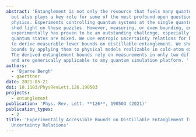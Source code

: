 ```yaml
---
abstract: 'Entanglement is not only the resource that fuels many quantum technologies
  but also plays a key role for some of the most profound open questions of fundamental
  physics. Experiments controlling quantum systems at the single quantum level may
  shed light on these puzzles. However, measuring, or even bounding, entanglement
  experimentally has proven to be an outstanding challenge, especially when the prepared
  quantum states are mixed. We use entropic uncertainty relations for bipartite systems
  to derive measurable lower bounds on distillable entanglement. We showcase these
  bounds by applying them to physical models realizable in cold-atom experiments.
  The derived entanglement bounds rely on measurements in only two different bases
  and are generically applicable to any quantum simulation platform. '
authors:
  - 'Bjarne Bergh'
  - gaerttner
date: 2021-05-21
doi: 10.1103/PhysRevLett.126.190503
projects:
  - entanglement
publication: 'Phys. Rev. Lett. **126**, 190503 (2021)'
publication_types:
  - 2
title: 'Experimentally Accessible Bounds on Distillable Entanglement from Entropic
  Uncertainty Relations'
---
```


